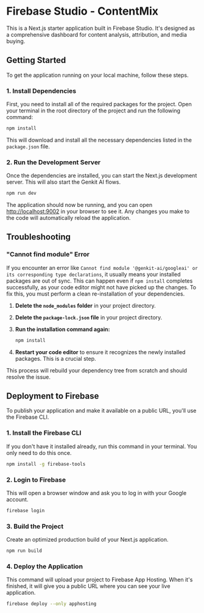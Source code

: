 # Firebase Studio - ContentMix

This is a Next.js starter application built in Firebase Studio. It's designed as a comprehensive dashboard for content analysis, attribution, and media buying.

## Getting Started

To get the application running on your local machine, follow these steps.

### 1. Install Dependencies

First, you need to install all of the required packages for the project. Open your terminal in the root directory of the project and run the following command:

```bash
npm install
```

This will download and install all the necessary dependencies listed in the `package.json` file.

### 2. Run the Development Server

Once the dependencies are installed, you can start the Next.js development server. This will also start the Genkit AI flows.

```bash
npm run dev
```

The application should now be running, and you can open [http://localhost:9002](http://localhost:9002) in your browser to see it. Any changes you make to the code will automatically reload the application.

## Troubleshooting

### "Cannot find module" Error

If you encounter an error like `Cannot find module '@genkit-ai/googleai' or its corresponding type declarations`, it usually means your installed packages are out of sync. This can happen even if `npm install` completes successfully, as your code editor might not have picked up the changes. To fix this, you must perform a clean re-installation of your dependencies.

1.  **Delete the `node_modules` folder** in your project directory.
2.  **Delete the `package-lock.json` file** in your project directory.
3.  **Run the installation command again:**

    ```bash
    npm install
    ```
4. **Restart your code editor** to ensure it recognizes the newly installed packages. This is a crucial step.

This process will rebuild your dependency tree from scratch and should resolve the issue.

## Deployment to Firebase

To publish your application and make it available on a public URL, you'll use the Firebase CLI.

### 1. Install the Firebase CLI

If you don't have it installed already, run this command in your terminal. You only need to do this once.

```bash
npm install -g firebase-tools
```

### 2. Login to Firebase

This will open a browser window and ask you to log in with your Google account.

```bash
firebase login
```

### 3. Build the Project

Create an optimized production build of your Next.js application.

```bash
npm run build
```

### 4. Deploy the Application

This command will upload your project to Firebase App Hosting. When it's finished, it will give you a public URL where you can see your live application.

```bash
firebase deploy --only apphosting
```
